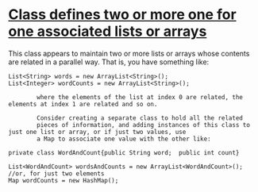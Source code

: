 # [Class defines two or more one for one associated lists or arrays](http://fb-contrib.sourceforge.net/bugdescriptions.html#PL_PARALLEL_LISTS)

This class appears to maintain two or more lists or arrays whose contents are related in a parallel way.  That is,
			you have something like:  

    List<String> words = new ArrayList<String>();
    List<Integer> wordCounts = new ArrayList<String>();

			where the elements of the list at index 0 are related, the elements at index 1 are related and so on. 

			Consider creating a separate class to hold all the related
			pieces of information, and adding instances of this class to just one list or array, or if just two values, use
			a Map to associate one value with the other like:  

    private class WordAndCount{public String word;  public int count}

    List<WordAndCount> wordsAndCounts = new ArrayList<WordAndCount>();
    //or, for just two elements
    Map wordCounts = new HashMap();